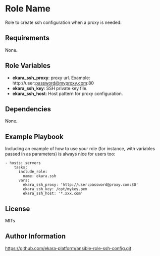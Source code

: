 Role Name
=========

Role to create ssh configuration when a proxy is needed.

Requirements
------------

None.

Role Variables
--------------

- **ekara_ssh_proxy**: proxy url. Example: http://user:password@myproxy.com:80
- **ekara_ssh_key**: SSH private key file.
- **ekara_ssh_host**: Host pattern for proxy configuration. 


Dependencies
------------

None.

Example Playbook
----------------

Including an example of how to use your role (for instance, with variables passed in as parameters) is always nice for users too:

    - hosts: servers
    	tasks:
		  include_role:
		    name: ekara.ssh
		  vars:
		    ekara_ssh_proxy: 'http://user:password@proxy.com:80'
		    ekara_ssh_key: /opt/mykey.pem
		    ekara_ssh_host: '*.xxx.com'

License
-------

MITs

Author Information
------------------

https://github.com/ekara-platform/ansible-role-ssh-config.git
